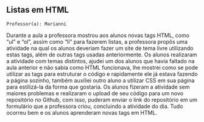 ## Listas em HTML

` Professor(a): Marianni `

Durante a aula a professora mostrou aos alunos novas tags HTML, como “ul” e “ol”, assim como “li” para fazerem listas, a professora propôs uma atividade na qual os alunos deveriam fazer um site de tema livre utilizando estas tags, além de outras tags usadas anteriormente.
Os alunos realizaram a atividade com temas distintos, ajudei um dos alunos que havia faltado na aula anterior e não sabia como HTML funcionava, lhe mostrei como se pode utilizar as tags para estruturar o código e rapidamente ele já estava fazendo a página sozinho, também auxiliei outro aluno a utilizar CSS em sua página para estilizá-la da forma que gostaria.
Os alunos fizeram a atividade sem maiores problemas e realizaram o upload de seu código para um novo repositório no Github, com isso, puderam enviar o link do repositório em um formulário que a professora criou, concluindo a atividade do dia.
Tudo ocorreu bem e os alunos aprenderam novas tags em HTML.
